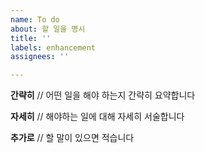 ```yaml
---
name: To do
about: 할 일을 명시
title: ''
labels: enhancement
assignees: ''

---
```


**간략히**
// 어떤 일을 해야 하는지 간략히 요약합니다

**자세히**
// 해야하는 일에 대해 자세히 서술합니다

**추가로**
// 할 말이 있으면 적습니다
